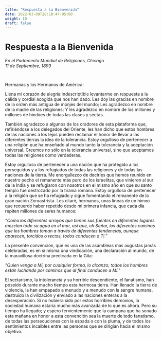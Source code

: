 ```yaml
---
title: "Respuesta a la Bienvenida"
date: 2022-03-09T20:18:47-05:00
weight: 10
draft: false
---
```


# Respuesta a la Bienvenida
*En el Parlamento Mundial de Religiones, Chicago*<br/>
*11 de Septiembre, 1893*

<br/>

Hermanas y los Hermanos de América:

Llena mi corazón de alegría indescriptible levantarme en respuesta a la cálida y cordial acogida que nos han dado. Les doy las gracias en nombre de la orden más antigua de monjes del mundo; Les agradezco en nombre de la madre de las religiones; Y les agradezco en nombre de los millones y millones de hindúes de todas las clases y sectas.

También agradezco a algunos de los oradores de esta plataforma que, refiriéndose a los delegados del Oriente, les han dicho que estos hombres de las naciones a los lejos pueden reclamar el honor de llevar a las diferentes tierras la idea de la tolerancia. Estoy orgulloso de pertenecer a una religión que ha enseñado al mundo tanto la tolerancia y la aceptación universal. Creemos no sólo en la tolerancia universal, sino que aceptamos todas las religiones como verdaderas.

Estoy orgulloso de pertenecer a una nación que ha protegido a los perseguidos y a los refugiados de todas las religiones y de todas las naciones de la tierra. Me enorgullezco de decirles que hemos reunido en nuestro pecho el remanente más puro de los israelitas, que vinieron al sur de la India y se refugiaron con nosotros en el mismo año en que su santo templo fue destrozado por la tiranía romana. Estoy orgulloso de pertenecer a la religión que se ha refugiado y sigue fomentando el remanente de la gran nación Zoroastrista. Les citaré, hermanos, unas líneas de un himno que recuerdo haber repetido desde mi primera infancia, que cada día repiten millones de seres humanos:

*“Como los diferentes arroyos que tienen sus fuentes en diferentes lugares mezclan toda su agua en el mar, así que, oh Señor, los diferentes caminos que los hombres toman a través de diferentes tendencias, aunque aparecen, torcidos o rectos, todos conducen a Ti.”*

La presente convención, que es una de las asambleas más augustas jamás celebradas, es en sí misma una vindicación, una declaración al mundo, de la maravillosa doctrina predicada en la Gita:

*"Quien venga a Mí, por cualquier forma, lo alcanzo; todos los hombres están luchando por caminos que al final conducen a Mí."*

El sectarismo, la intolerancia y su horrible descendiente, el fanatismo, han poseído durante mucho tiempo esta hermosa tierra. Han llenado la tierra de violencia, la han empapado a menudo y a menudo con la sangre humana, destruido la civilización y enviado a las naciones enteras a la desesperación. Si no hubiera sido por estos horribles demonios, la sociedad humana estaría mucho más avanzada de lo que es ahora. Pero su tiempo ha llegado; y espero fervientemente que la campana que ha sonado esta mañana en honor a esta convención sea la muerte de todo fanatismo, de todas las persecuciones con la espada o con la pluma, y de todos los sentimientos incaibles entre las personas que se dirigían hacia el mismo objetivo.
